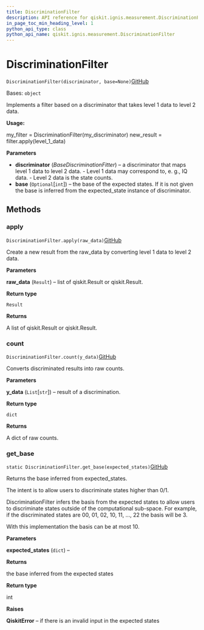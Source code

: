 ```yaml
---
title: DiscriminationFilter
description: API reference for qiskit.ignis.measurement.DiscriminationFilter
in_page_toc_min_heading_level: 1
python_api_type: class
python_api_name: qiskit.ignis.measurement.DiscriminationFilter
---
```


# DiscriminationFilter

<span id="qiskit.ignis.measurement.DiscriminationFilter" />

`DiscriminationFilter(discriminator, base=None)`[GitHub](https://github.com/qiskit-community/qiskit-ignis/tree/stable/0.6/qiskit/ignis/measurement/discriminator/filters.py "view source code")

Bases: `object`

Implements a filter based on a discriminator that takes level 1 data to level 2 data.

**Usage:**

my\_filter = DiscriminationFilter(my\_discriminator) new\_result = filter.apply(level\_1\_data)

**Parameters**

*   **discriminator** (*BaseDiscriminationFitter*) – a discriminator that maps level 1 data to level 2 data. - Level 1 data may correspond to, e. g., IQ data. - Level 2 data is the state counts.
*   **base** (`Optional`\[`int`]) – the base of the expected states. If it is not given the base is inferred from the expected\_state instance of discriminator.

## Methods

### apply

<span id="qiskit.ignis.measurement.DiscriminationFilter.apply" />

`DiscriminationFilter.apply(raw_data)`[GitHub](https://github.com/qiskit-community/qiskit-ignis/tree/stable/0.6/qiskit/ignis/measurement/discriminator/filters.py "view source code")

Create a new result from the raw\_data by converting level 1 data to level 2 data.

**Parameters**

**raw\_data** (`Result`) – list of qiskit.Result or qiskit.Result.

**Return type**

`Result`

**Returns**

A list of qiskit.Result or qiskit.Result.

### count

<span id="qiskit.ignis.measurement.DiscriminationFilter.count" />

`DiscriminationFilter.count(y_data)`[GitHub](https://github.com/qiskit-community/qiskit-ignis/tree/stable/0.6/qiskit/ignis/measurement/discriminator/filters.py "view source code")

Converts discriminated results into raw counts.

**Parameters**

**y\_data** (`List`\[`str`]) – result of a discrimination.

**Return type**

`dict`

**Returns**

A dict of raw counts.

### get\_base

<span id="qiskit.ignis.measurement.DiscriminationFilter.get_base" />

`static DiscriminationFilter.get_base(expected_states)`[GitHub](https://github.com/qiskit-community/qiskit-ignis/tree/stable/0.6/qiskit/ignis/measurement/discriminator/filters.py "view source code")

Returns the base inferred from expected\_states.

The intent is to allow users to discriminate states higher than 0/1.

DiscriminationFilter infers the basis from the expected states to allow users to discriminate states outside of the computational sub-space. For example, if the discriminated states are 00, 01, 02, 10, 11, …, 22 the basis will be 3.

With this implementation the basis can be at most 10.

**Parameters**

**expected\_states** (`dict`) –

**Returns**

the base inferred from the expected states

**Return type**

int

**Raises**

**QiskitError** – if there is an invalid input in the expected states


